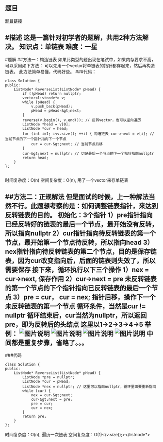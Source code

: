 ## 题目
[题目链接](https://www.nowcoder.com/practice/75e878df47f24fdc9dc3e400ec6058ca?tpId=196&tqId=23286&sourceUrl=/exam/oj&channenl=wgithub&fromPut=wgithub)

#描述
这是一篇针对初学者的题解，共用2种方法解决。
知识点：单链表
难度：一星
---
#题解
##方法一：构造链表
如果此类型的题出现在笔试中，如果内存要求不高，可以采用如下方法：
可以先用一个vector将单链表的指针都存起来，然后再构造链表。
此方法简单易懂，代码好些。
###代码：
```
class Solution {
public:
    ListNode* ReverseList(ListNode* pHead) {
        if (!pHead) return nullptr;
        vector<listnode*> v;
        while (pHead) {
            v.push_back(pHead);
            pHead = pHead-&gt;next;
        }
        reverse(v.begin(), v.end()); // 反转vector，也可以逆向遍历
        ListNode *head = v[0];
        ListNode *cur = head;
        for (int i=1; i<v.size(); ++i) { 构造链表 cur->next = v[i]; // 当前节点的下一个指针指向下一个节点
            cur = cur-&gt;next; // 当前节点后移
        }
        cur-&gt;next = nullptr; // 切记最后一个节点的下一个指针指向nullptr
        return head;
    }
};


```
时间复杂度：O(n)
空间复杂度：O(n), 用了一个vector来存单链表

##方法二：正规解法
但是面试的时候，上一种解法当然不行。此题想考察的是：如何调整链表指针，来达到反转链表的目的。
初始化：3个指针
1）pre指针指向已经反转好的链表的最后一个节点，最开始没有反转，所以指向nullptr
2）cur指针指向待反转链表的第一个节点，最开始第一个节点待反转，所以指向head
3）nex指针指向待反转链表的第二个节点，目的是保存链表，因为cur改变指向后，后面的链表则失效了，所以需要保存
接下来，循环执行以下三个操作
1）nex = cur-&gt;next, 保存作用
2）cur-&gt;next = pre 未反转链表的第一个节点的下个指针指向已反转链表的最后一个节点
3）pre = cur， cur = nex; 指针后移，操作下一个未反转链表的第一个节点
循环条件，当然是cur != nullptr
循环结束后，cur当然为nullptr，所以返回pre，即为反转后的头结点
这里以1-&gt;2-&gt;3-&gt;4-&gt;5 举例：
![图片说明](https://uploadfiles.nowcoder.com/images/20200413/284295_1586789721357_E28402DF0CF9607FDE48415DABE8B14E "图片标题") 
![图片说明](https://uploadfiles.nowcoder.com/images/20200413/284295_1586789770222_32ECB43D8FE9B99E3B1FE4D4D7B4B010 "图片标题") 
![图片说明](https://uploadfiles.nowcoder.com/images/20200413/284295_1586789854766_5042B85C914EBCC58062923F222645BD "图片标题") 
![图片说明](https://uploadfiles.nowcoder.com/images/20200413/284295_1586789937254_99B36A7154EFAB15ED8E5C7EA180EC4A "图片标题") 
中间都是重复步骤，省略了。。。
---
###代码
```
class Solution {
public:
    ListNode* ReverseList(ListNode* pHead) {
        ListNode *pre = nullptr;
        ListNode *cur = pHead;
        ListNode *nex = nullptr; // 这里可以指向nullptr，循环里面要重新指向
        while (cur) {
            nex = cur-&gt;next;
            cur-&gt;next = pre;
            pre = cur;
            cur = nex;
        }
        return pre;
    }
};
```
时间复杂度：O(n), 遍历一次链表
空间复杂度：O(1)</v.size();></listnode*>
